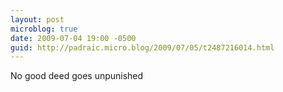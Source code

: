 ```yaml
---
layout: post
microblog: true
date: 2009-07-04 19:00 -0500
guid: http://padraic.micro.blog/2009/07/05/t2487216014.html
---
```

No good deed goes unpunished
